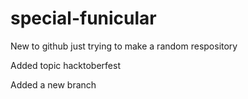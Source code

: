 # special-funicular
New to github just trying to make a random respository

Added topic hacktoberfest

Added a new branch
